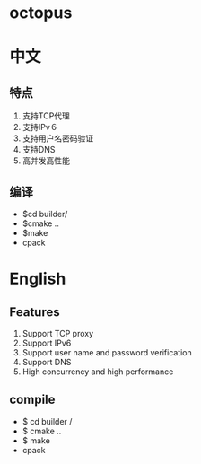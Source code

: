 # octopus
# 中文
## 特点
1. 支持TCP代理
1. 支持IPv６
1. 支持用户名密码验证
1. 支持DNS
1. 高并发高性能

## 编译
* $cd builder/
* $cmake ..
* $make
* cpack

# English
## Features
1. Support TCP proxy
1. Support IPv6
1. Support user name and password verification
1. Support DNS
1. High concurrency and high performance

## compile
* $ cd builder /
* $ cmake ..
* $ make
* cpack

